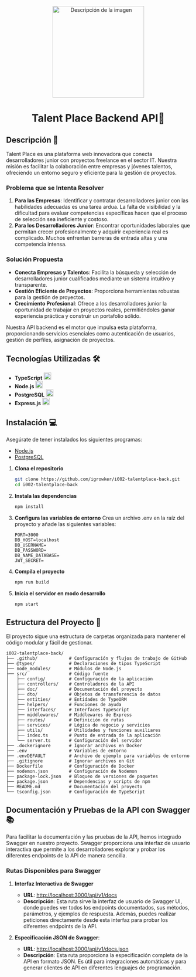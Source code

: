 <div style="text-align: center;">
  <img src="https://talent-place.netlify.app/assets/2-CfquaIKd.png" alt="Descripción de la imagen" width="250"/>
</div>

<div style="text-align: center;">
  <h1>Talent Place Backend API🚀</h1>
</div>


## Descripción 📄

Talent Place es una plataforma web innovadora que conecta desarrolladores junior con proyectos freelance en el sector IT. Nuestra misión es facilitar la colaboración entre empresas y jóvenes talentos, ofreciendo un entorno seguro y eficiente para la gestión de proyectos.

### Problema que se Intenta Resolver

1. **Para las Empresas**: Identificar y contratar desarrolladores junior con las habilidades adecuadas es una tarea ardua. La falta de visibilidad y la dificultad para evaluar competencias específicas hacen que el proceso de selección sea ineficiente y costoso.
2. **Para los Desarrolladores Junior**: Encontrar oportunidades laborales que permitan crecer profesionalmente y adquirir experiencia real es complicado. Muchos enfrentan barreras de entrada altas y una competencia intensa.

### Solución Propuesta

- **Conecta Empresas y Talentos**: Facilita la búsqueda y selección de desarrolladores junior cualificados mediante un sistema intuitivo y transparente.
- **Gestión Eficiente de Proyectos**: Proporciona herramientas robustas para la gestión de proyectos.
- **Crecimiento Profesional**: Ofrece a los desarrolladores junior la oportunidad de trabajar en proyectos reales, permitiéndoles ganar experiencia práctica y construir un portafolio sólido.

Nuestra API backend es el motor que impulsa esta plataforma, proporcionando servicios esenciales como autenticación de usuarios, gestión de perfiles, asignación de proyectos.

## Tecnologías Utilizadas 🛠️

- **TypeScript** <img src="https://cdn.jsdelivr.net/gh/devicons/devicon/icons/typescript/typescript-original.svg" alt="TypeScript" width="20" height="20">
- **Node.js** <img src="https://cdn.jsdelivr.net/gh/devicons/devicon/icons/nodejs/nodejs-original.svg" alt="Node.js" width="20" height="20">
- **PostgreSQL** <img src="https://cdn.jsdelivr.net/gh/devicons/devicon/icons/postgresql/postgresql-original.svg" alt="PostgreSQL" width="20" height="20">
- **Express.js** <img src="https://cdn.jsdelivr.net/gh/devicons/devicon/icons/express/express-original.svg" alt="Express.js" width="20" height="20">

## Instalación 💻

Asegúrate de tener instalados los siguientes programas:

- [Node.js](https://nodejs.org/)
- [PostgreSQL](https://www.postgresql.org/)

1. **Clona el repositorio**

   ```sh
   git clone https://github.com/igrowker/i002-talentplace-back.git
   cd i002-talentplace-back
   ```

2. **Instala las dependencias**

   ```sh
   npm install
   ```

3. **Configura las variables de entorno**
Crea un archivo .env en la raíz del proyecto y añade las siguientes variables:

    ```plaintext
    PORT=3000
    DB_HOST=localhost
    DB_USERNAME=
    DB_PASSWORD=
    DB_NAME_DATABASE=
    JWT_SECRET=
   ```

4. **Compila el proyecto**

   ```sh
   npm run build
   ```

5. **Inicia el servidor en modo desarrollo**

   ```sh
   npm start
   ```

## Estructura del Proyecto 📁

El proyecto sigue una estructura de carpetas organizada para mantener el código modular y fácil de gestionar.

```plaintext
i002-talentplace-back/
├── .github/            # Configuración y flujos de trabajo de GitHub
├── @types/             # Declaraciones de tipos TypeScript
├── node_modules/       # Módulos de Node.js
├── src/                # Código fuente
│   ├── config/         # Configuración de la aplicación
│   ├── controllers/    # Controladores de la API
│   ├── doc/            # Documentación del proyecto
│   ├── dto/            # Objetos de transferencia de datos
│   ├── entities/       # Entidades de TypeORM
│   ├── helpers/        # Funciones de ayuda
│   ├── interfaces/     # Interfaces TypeScript
│   ├── middlewares/    # Middlewares de Express
│   ├── routes/         # Definición de rutas
│   ├── services/       # Lógica de negocio y servicios
│   ├── utils/          # Utilidades y funciones auxiliares
│   ├── index.ts        # Punto de entrada de la aplicación
│   └── server.ts       # Configuración del servidor
├── .dockerignore       # Ignorar archivos en Docker
├── .env                # Variables de entorno
├── .envDEFAULT         # Archivo de ejemplo para variables de entorno
├── .gitignore          # Ignorar archivos en Git
├── Dockerfile          # Configuración de Docker
├── nodemon.json        # Configuración de Nodemon
├── package-lock.json   # Bloqueo de versiones de paquetes
├── package.json        # Dependencias y scripts de npm
├── README.md           # Documentación del proyecto
└── tsconfig.json       # Configuración de TypeScript
```

## Documentación y Pruebas de la API con Swagger 📚

Para facilitar la documentación y las pruebas de la API, hemos integrado Swagger en nuestro proyecto. Swagger proporciona una interfaz de usuario interactiva que permite a los desarrolladores explorar y probar los diferentes endpoints de la API de manera sencilla.

### Rutas Disponibles para Swagger

1. **Interfaz Interactiva de Swagger**
   - **URL**: [http://localhost:3000/api/v1/docs](http://localhost:3000/api/v1/docs)
   - **Descripción**: Esta ruta sirve la interfaz de usuario de Swagger UI, donde puedes ver todos los endpoints documentados, sus métodos, parámetros, y ejemplos de respuesta. Además, puedes realizar peticiones directamente desde esta interfaz para probar los diferentes endpoints de la API.

2. **Especificación JSON de Swagger**:
   - **URL**: [http://localhost:3000/api/v1/docs.json](http://localhost:3000/api/v1/docs.json)
   - **Descripción**: Esta ruta proporciona la especificación completa de la API en formato JSON. Es útil para integraciones automáticas y para generar clientes de API en diferentes lenguajes de programación.